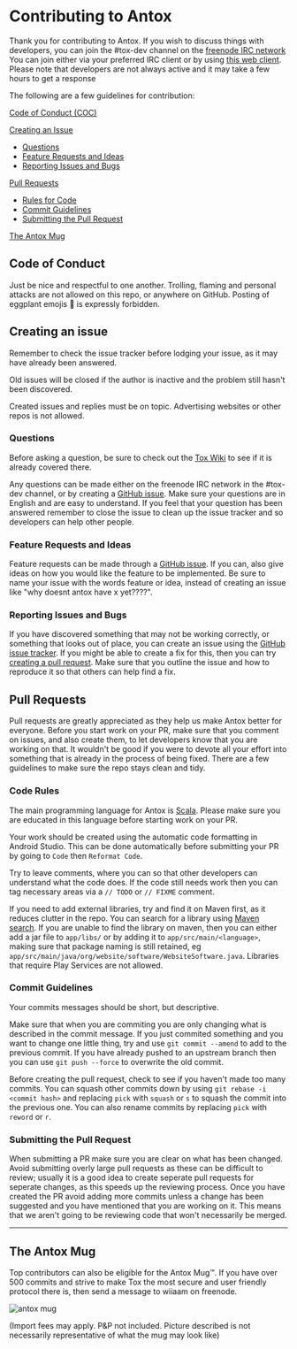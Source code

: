 # Contributing to Antox

Thank you for contributing to Antox. 
If you wish to discuss things with developers, you can join the #tox-dev channel on the [freenode IRC network](http://freenode.net)
You can join either via your preferred IRC client or by using 
[this web client](https://kiwiirc.com/client/irc.freenode.net?channel=#tox-dev).
Please note that developers are not always active and it may take a few hours to get a response

The following are a few guidelines for contribution:

[Code of Conduct (COC)](#coc)

[Creating an Issue](#creating-issue)
- [Questions](#questions)
- [Feature Requests and Ideas](#requests)
- [Reporting Issues and Bugs](#issues)

[Pull Requests](#pull-requests)
- [Rules for Code](#code-rules)
- [Commit Guidelines](#commits)
- [Submitting the Pull Request](#submitting-pr)

[The Antox Mug](#mug)

## <a name="coc"></a> Code of Conduct

Just be nice and respectful to one another. 
Trolling, flaming and personal attacks are not allowed on this repo, or anywhere on GitHub.
Posting of eggplant emojis :eggplant: is expressly forbidden.

## <a name="creating-issue"></a> Creating an issue

Remember to check the issue tracker before lodging your issue, as it may have already been answered.

Old issues will be closed if the author is inactive and the problem still hasn't been discovered.

Created issues and replies must be on topic. Advertising websites or other repos is not allowed.

### <a name="questions"></a> Questions

Before asking a question, be sure to check out the [Tox Wiki](https://wiki.tox.chat/doku.php) to see if it is already covered there.

Any questions can be made either on the freenode IRC network in the #tox-dev channel, 
or by creating a [GitHub issue](https://github.com/Antox/Antox/issues/new).
Make sure your questions are in English and are easy to understand.
If you feel that your question has been answered remember to close the issue to clean up the issue tracker and so developers 
can help other people.

### <a name="features"></a> Feature Requests and Ideas 

Feature requests can be made through a [GitHub issue](https://github.com/Antox/Antox/issues/new).
If you can, also give ideas on how you would like the feature to be implemented.
Be sure to name your issue with the words feature or idea, instead of creating an issue like "why doesnt antox have x yet????".

### <a name="issues"></a> Reporting Issues and Bugs

If you have discovered something that may not be working correctly, or something that looks out of place,
you can create an issue using the [GitHub issue tracker](https://github.com/Antox/Antox/issues).
If you might be able to create a fix for this, then you can try [creating a pull request](#pull-requests).
Make sure that you outline the issue and how to reproduce it so that others can help find a fix.

## <a name="pull-requests"></a> Pull Requests

Pull requests are greatly appreciated as they help us make Antox better for everyone.
Before you start work on your PR, make sure that you comment on issues, and also create them, 
to let developers know that you are working on that. 
It wouldn't be good if you were to devote all your effort into something that is already in the process of being fixed.
There are a few guidelines to make sure the repo stays clean and tidy.

### <a name="code-rules"></a> Code Rules

The main programming language for Antox is [Scala](https://www.scala-lang.org/). 
Please make sure you are educated in this language before starting work on your PR.

Your work should be created using the automatic code formatting in Android Studio.
This can be done automatically before submitting your PR by going to `Code` then `Reformat Code`. 

Try to leave comments, where you can so that other developers can understand what the code does.
If the code still needs work then you can tag necessary areas via a `// TODO` or `// FIXME` comment.

If you need to add external libraries, try and find it on Maven first, as it reduces clutter in the repo.
You can search for a library using [Maven search](https://search.maven.org/).
If you are unable to find the library on maven, then you can either add a jar file to `app/libs/` or by 
adding it to `app/src/main/<language>`, making sure that package naming is still retained, 
eg `app/src/main/java/org/website/software/WebsiteSoftware.java`. Libraries that require Play Services are not allowed.

### <a name="commits"></a> Commit Guidelines

Your commits messages should be short, but descriptive.

Make sure that when you are commiting you are only changing what is described in the commit message.
If you just commited something and you want to change one little thing, try and use `git commit --amend` to add to the previous commit.
If you have already pushed to an upstream branch then you can use `git push --force` to overwrite the old commit.

Before creating the pull request, check to see if you haven't made too many commits.
You can squash other commits down by using `git rebase -i <commit hash>` and replacing `pick` with `squash` or `s` to squash the commit
into the previous one. You can also rename commits by replacing `pick` with `reword` or `r`.

### <a name="submitting-pr"></a> Submitting the Pull Request

When submitting a PR make sure you are clear on what has been changed. 
Avoid submitting overly large pull requests as these can be difficult to review;
usually it is a good idea to create seperate pull requests for seperate changes, 
as this speeds up the reviewing process.
Once you have created the PR avoid adding more commits unless a change has been suggested and you have mentioned 
that you are working on it. This means that we aren't going to be reviewing code that won't necessarily be merged.


------------

## <a name="mug"> The Antox Mug

Top contributors can also be eligible for the Antox Mug™. 
If you have over 500 commits and strive to make Tox the most secure and user friendly protocol there is,
then send a message to wiiaam on freenode.

<img src="https://files.wiiaam.com/antox_mug.png" alt="antox mug" />

(Import fees may apply. P&P not included. Picture described is not necessarily representative of what the mug may look like)
